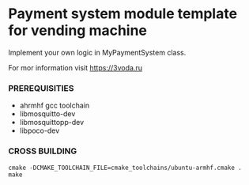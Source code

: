 # Payment system module template for vending machine 

Implement your own logic in MyPaymentSystem class.

For mor information visit https://3voda.ru

### PREREQUISITIES

* ahrmhf gcc toolchain
* libmosquitto-dev
* libmosquittopp-dev
* libpoco-dev

### CROSS BUILDING
```
cmake -DCMAKE_TOOLCHAIN_FILE=cmake_toolchains/ubuntu-armhf.cmake .
make
```